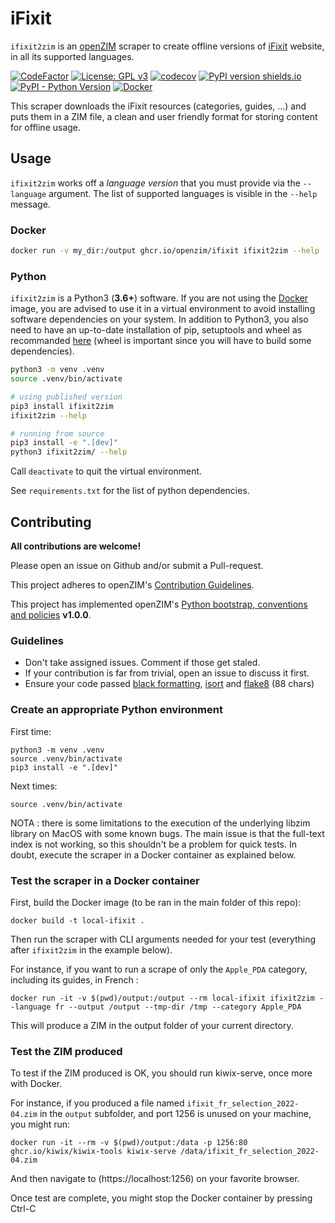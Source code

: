 # iFixit

`ifixit2zim` is an [openZIM](https://openzim.org) scraper to create offline versions of [iFixit](https://www.ifixit.com/) website, in all its supported languages.

[![CodeFactor](https://www.codefactor.io/repository/github/openzim/ifixit/badge)](https://www.codefactor.io/repository/github/openzim/ifixit)
[![License: GPL v3](https://img.shields.io/badge/License-GPLv3-blue.svg)](https://www.gnu.org/licenses/gpl-3.0)
[![codecov](https://codecov.io/gh/openzim/ifixit/branch/main/graph/badge.svg)](https://codecov.io/gh/openzim/ifixit)
[![PyPI version shields.io](https://img.shields.io/pypi/v/ifixit2zim.svg)](https://pypi.org/project/ifixit2zim/)
[![PyPI - Python Version](https://img.shields.io/pypi/pyversions/ifixit2zim.svg)](https://pypi.org/project/ifixit2zim)
[![Docker](https://ghcr-badge.egpl.dev/openzim/ifixit/latest_tag?label=docker)](https://ghcr.io/openzim/ifixit)

This scraper downloads the iFixit resources (categories, guides, ...) and puts them in a ZIM file, a clean and user friendly format for storing content for offline usage.

## Usage

`ifixit2zim` works off a *language version* that you must provide via the `--language` argument. The list of supported languages is visible in the `--help` message.

### Docker

```bash
docker run -v my_dir:/output ghcr.io/openzim/ifixit ifixit2zim --help
```

### Python

`ifixit2zim` is a Python3 (**3.6+**) software. If you are not using the [Docker](https://docker.com) image, you are advised to use it in a virtual environment to avoid installing software dependencies on your system. In addition to Python3, you also need to have an up-to-date installation of pip, setuptools and wheel as recommanded [here](https://packaging.python.org/en/latest/tutorials/installing-packages/#id14) (wheel is important since you will have to build some dependencies).

```bash
python3 -m venv .venv
source .venv/bin/activate

# using published version
pip3 install ifixit2zim
ifixit2zim --help

# running from source
pip3 install -e ".[dev]"
python3 ifixit2zim/ --help
```

Call `deactivate` to quit the virtual environment.

See `requirements.txt` for the list of python dependencies.


## Contributing

**All contributions are welcome!**

Please open an issue on Github and/or submit a Pull-request.

This project adheres to openZIM's [Contribution Guidelines](https://github.com/openzim/overview/wiki/Contributing).

This project has implemented openZIM's [Python bootstrap, conventions and policies](https://github.com/openzim/_python-bootstrap/blob/main/docs/Policy.md) **v1.0.0**.

### Guidelines

- Don't take assigned issues. Comment if those get staled.
- If your contribution is far from trivial, open an issue to discuss it first.
- Ensure your code passed [black formatting](https://pypi.org/project/black/), [isort](https://pypi.org/project/isort/) and [flake8](https://pypi.org/project/flake8/) (88 chars)

### Create an appropriate Python environment

First time:
```
python3 -m venv .venv
source .venv/bin/activate
pip3 install -e ".[dev]"
```

Next times:
```
source .venv/bin/activate
```


NOTA : there is some limitations to the execution of the underlying libzim library on
MacOS with some known bugs. The main issue is that the full-text index is not working,
so this shouldn't be a problem for quick tests. In doubt, execute the scraper in a
Docker container as explained below.

### Test the scraper in a Docker container

First, build the Docker image (to be ran in the main folder of this repo):
```
docker build -t local-ifixit .
```

Then run the scraper with CLI arguments needed for your test (everything after `ifixit2zim` in the example below).

For instance, if you want to run a scrape of only the `Apple_PDA` category, including its guides,
in French :
```
docker run -it -v $(pwd)/output:/output --rm local-ifixit ifixit2zim --language fr --output /output --tmp-dir /tmp --category Apple_PDA
```

This will produce a ZIM in the output folder of your current directory.

### Test the ZIM produced

To test if the ZIM produced is OK, you should run kiwix-serve, once more with Docker.

For instance, if you produced a file named `ifixit_fr_selection_2022-04.zim` in the
`output` subfolder, and port 1256 is unused on your machine, you might run:
```
docker run -it --rm -v $(pwd)/output:/data -p 1256:80 ghcr.io/kiwix/kiwix-tools kiwix-serve /data/ifixit_fr_selection_2022-04.zim
```
And then navigate to (https://localhost:1256) on your favorite browser.

Once test are complete, you might stop the Docker container by pressing Ctrl-C
